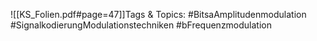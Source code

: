 
![[KS_Folien.pdf#page=47]]Tags & Topics:
   #BitsaAmplitudenmodulation
   #SignalkodierungModulationstechniken
   #bFrequenzmodulation